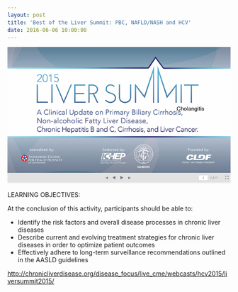```yaml
---
layout: post
title: 'Best of the Liver Summit: PBC, NAFLD/NASH and HCV'
date: 2016-06-06 10:00:00
---
```


![](/assets/images/best-of-the-liver-summit-pbc-nafld-nash-and-hcv.png)

LEARNING OBJECTIVES:

At the conclusion of this activity, participants should be able to:

- Identify the risk factors and overall disease processes in chronic liver diseases
- Describe current and evolving treatment strategies for chronic liver diseases in order to optimize patient outcomes
- Effectively adhere to long-term surveillance recommendations outlined in the AASLD guidelines

<http://chronicliverdisease.org/disease_focus/live_cme/webcasts/hcv2015/liversummit2015/>